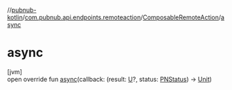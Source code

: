 //[pubnub-kotlin](../../../index.md)/[com.pubnub.api.endpoints.remoteaction](../index.md)/[ComposableRemoteAction](index.md)/[async](async.md)

# async

[jvm]\
open override fun [async](async.md)(callback: (result: [U](index.md)?, status: [PNStatus](../../com.pubnub.api.models.consumer/-p-n-status/index.md)) -&gt; [Unit](https://kotlinlang.org/api/latest/jvm/stdlib/kotlin/-unit/index.html))
